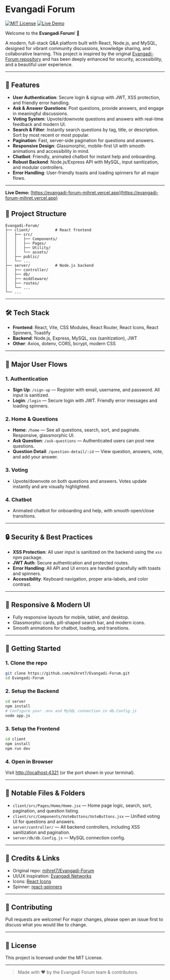# Evangadi Forum

[![MIT License](https://img.shields.io/badge/license-MIT-blue.svg)](LICENSE)
[![Live Demo](https://img.shields.io/badge/demo-online-brightgreen)](https://evangadi-forum-beta7.vercel.app/)

Welcome to the **Evangadi Forum**! 🚀

A modern, full-stack Q&A platform built with React, Node.js, and MySQL, designed for vibrant community discussions, knowledge sharing, and collaborative learning. This project is inspired by the original [Evangadi-Forum repository](https://github.com/mihret7/Evangadi-Forum) and has been deeply enhanced for security, accessibility, and a beautiful user experience.

---

## 🌟 Features

- **User Authentication**: Secure login & signup with JWT, XSS protection, and friendly error handling.
- **Ask & Answer Questions**: Post questions, provide answers, and engage in meaningful discussions.
- **Voting System**: Upvote/downvote questions and answers with real-time feedback and modern UI.
- **Search & Filter**: Instantly search questions by tag, title, or description. Sort by most recent or most popular.
- **Pagination**: Fast, server-side pagination for questions and answers.
- **Responsive Design**: Glassmorphic, mobile-first UI with smooth animations and accessibility in mind.
- **Chatbot**: Friendly, animated chatbot for instant help and onboarding.
- **Robust Backend**: Node.js/Express API with MySQL, input sanitization, and modular controllers.
- **Error Handling**: User-friendly toasts and loading spinners for all major flows.

---

**Live Demo:** [https://evangadi-forum-mihret.vercel.app](https://evangadi-forum-mihret.vercel.app)


## 📂 Project Structure

```
Evangadi-Forum/
├── client/           # React frontend
│   ├── src/
│   │   ├── Components/
│   │   ├── Pages/
│   │   ├── Utility/
│   │   └── assets/
│   ├── public/
│   └── ...
├── server/           # Node.js backend
│   ├── controller/
│   ├── db/
│   ├── middleware/
│   ├── routes/
│   └── ...
└── ...
```

---

## 🛠️ Tech Stack

- **Frontend**: React, Vite, CSS Modules, React Router, React Icons, React Spinners, Toastify
- **Backend**: Node.js, Express, MySQL, xss (sanitization), JWT
- **Other**: Axios, dotenv, CORS, bcrypt, modern CSS

---

## 🚦 Major User Flows

### 1. Authentication

- **Sign Up**: `/sign-up` — Register with email, username, and password. All input is sanitized.
- **Login**: `/login` — Secure login with JWT. Friendly error messages and loading spinners.

### 2. Home & Questions

- **Home**: `/home` — See all questions, search, sort, and paginate. Responsive, glassmorphic UI.
- **Ask Question**: `/ask-questions` — Authenticated users can post new questions.
- **Question Detail**: `/question-detail/:id` — View question, answers, vote, and add your answer.

### 3. Voting

- Upvote/downvote on both questions and answers. Votes update instantly and are visually highlighted.

### 4. Chatbot

- Animated chatbot for onboarding and help, with smooth open/close transitions.

---

## 🔒 Security & Best Practices

- **XSS Protection**: All user input is sanitized on the backend using the `xss` npm package.
- **JWT Auth**: Secure authentication and protected routes.
- **Error Handling**: All API and UI errors are handled gracefully with toasts and spinners.
- **Accessibility**: Keyboard navigation, proper aria-labels, and color contrast.

---

## 📱 Responsive & Modern UI

- Fully responsive layouts for mobile, tablet, and desktop.
- Glassmorphic cards, pill-shaped search bar, and modern icons.
- Smooth animations for chatbot, loading, and transitions.

---

## 🚀 Getting Started

### 1. Clone the repo

```bash
git clone https://github.com/mihret7/Evangadi-Forum.git
cd Evangadi-Forum
```

### 2. Setup the Backend

```bash
cd server
npm install
# Configure your .env and MySQL connection in db.Config.js
node app.js
```

### 3. Setup the Frontend

```bash
cd client
npm install
npm run dev
```

### 4. Open in Browser

Visit [http://localhost:4321](http://localhost:5173) (or the port shown in your terminal).

---

## 🧩 Notable Files & Folders

- `client/src/Pages/Home/Home.jsx` — Home page logic, search, sort, pagination, and question listing.
- `client/src/Components/VoteButtons/VoteButtons.jsx` — Unified voting UI for questions and answers.
- `server/controller/` — All backend controllers, including XSS sanitization and pagination.
- `server/db/db.Config.js` — MySQL connection config.

---

## 📝 Credits & Links

- Original repo: [mihret7/Evangadi-Forum](https://github.com/mihret7/Evangadi-Forum)
- UI/UX inspiration: [Evangadi Networks](https://www.evangadi.com/)
- Icons: [React Icons](https://react-icons.github.io/react-icons/)
- Spinner: [react-spinners](https://www.npmjs.com/package/react-spinners)

---

## 🤝 Contributing

Pull requests are welcome! For major changes, please open an issue first to discuss what you would like to change.

---

## 📄 License

This project is licensed under the MIT License.

---

> Made with ❤️ by the Evangadi Forum team & contributors.
